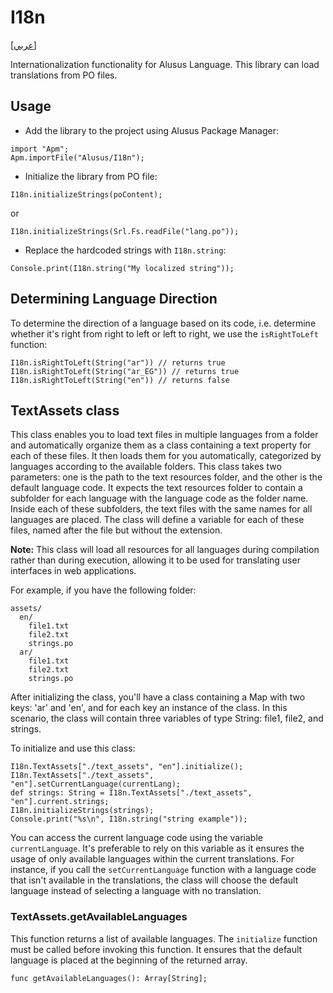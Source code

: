 # I18n
[[عربي]](readme.ar.md)

Internationalization functionality for Alusus Language. This library can load translations from PO
files.

## Usage

* Add the library to the project using Alusus Package Manager:

```
import "Apm";
Apm.importFile("Alusus/I18n");
```

* Initialize the library from PO file:

```
I18n.initializeStrings(poContent);
```

or

```
I18n.initializeStrings(Srl.Fs.readFile("lang.po"));
```

* Replace the hardcoded strings with `I18n.string`:

```
Console.print(I18n.string("My localized string"));
```

## Determining Language Direction

To determine the direction of a language based on its code, i.e. determine whether it's right from right to left or
left to right, we use the `isRightToLeft` function:

```
I18n.isRightToLeft(String("ar")) // returns true
I18n.isRightToLeft(String("ar_EG")) // returns true
I18n.isRightToLeft(String("en")) // returns false
```

## TextAssets class

This class enables you to load text files in multiple languages from a folder and automatically
organize them as a class containing a text property for each of these files. It then loads them
for you automatically, categorized by languages according to the available folders. This class
takes two parameters: one is the path to the text resources folder, and the other is the default
language code. It expects the text resources folder to contain a subfolder for each language with
the language code as the folder name. Inside each of these subfolders, the text files with the same
names for all languages are placed. The class will define a variable for each of these files, named
after the file but without the extension.

**Note:**
This class will load all resources for all languages during compilation rather than during
execution, allowing it to be used for translating user interfaces in web applications.

For example, if you have the following folder:

```
assets/
  en/
    file1.txt
    file2.txt
    strings.po
  ar/
    file1.txt
    file2.txt
    strings.po
```

After initializing the class, you'll have a class containing a Map with two keys: 'ar' and 'en',
and for each key an instance of the class. In this scenario, the class will contain three variables
of type String: file1, file2, and strings.

To initialize and use this class:

```
I18n.TextAssets["./text_assets", "en"].initialize();
I18n.TextAssets["./text_assets", "en"].setCurrentLanguage(currentLang);
def strings: String = I18n.TextAssets["./text_assets", "en"].current.strings;
I18n.initializeStrings(strings);
Console.print("%s\n", I18n.string("string example"));
```

You can access the current language code using the variable `currentLanguage`. It's preferable to
rely on this variable as it ensures the usage of only available languages within the current
translations. For instance, if you call the `setCurrentLanguage` function with a language code
that isn't available in the translations, the class will choose the default language instead of
selecting a language with no translation.

### TextAssets.getAvailableLanguages

This function returns a list of available languages. The `initialize` function must be called before
invoking this function. It ensures that the default language is placed at the beginning of the
returned array.

```
func getAvailableLanguages(): Array[String];
```


